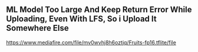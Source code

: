 ## ML Model Too Large And Keep Return Error While Uploading, Even With LFS, So i Upload It Somewhere Else
https://www.mediafire.com/file/mv0wvhj8h6oztjq/Fruits-fp16.tflite/file
